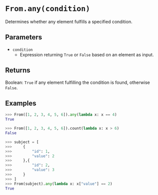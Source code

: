 `From.any(condition)`
=======================

Determines whether any element fulfills a specified condition.

Parameters
----------

- `condition`
    - Expression returning `True` or `False` based on an element as input.

Returns
-------

Boolean: `True` if any element fulfilling the condition is found, otherwise `False`.

Examples
--------

```python
>>> From([1, 2, 3, 4, 5, 6]).any(lambda x: x == 4)
True

>>> From([1, 2, 3, 4, 5, 6]).count(lambda x: x > 6)
False

>>> subject = [
>>>     {
>>>         "id": 1,
>>>         "value": 2
>>>     },{
>>>         "id": 2,
>>>         "value": 3
>>>     }
>>> ]
>>> From(subject).any(lambda x: x["value"] == 2)
True
```
